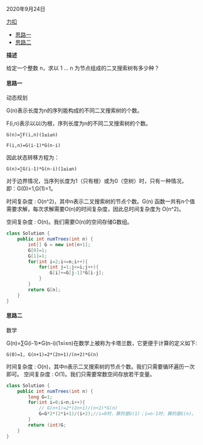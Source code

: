 2020年9月24日

[力扣](https://leetcode-cn.com/problems/unique-binary-search-trees/)

- [思路一](#思路一)
- [思路二](#思路二)

**描述**

给定一个整数 n，求以 1 ... n 为节点组成的二叉搜索树有多少种？

#### 思路一

动态规划

G(n)表示长度为n的序列能构成的不同二叉搜索树的个数。

F(i,n)表示以以i为根，序列长度为n的不同二叉搜索树的个数。
```
G(n)=∑F(i,n)(1≤i≤n)

F(i,n)=G(i-1)*G(n-i)
```
因此状态转移方程为：
```
G(n)=∑G(i-1)*G(n-i)(1≤i≤n)
```
对于边界情况，当序列长度为1（只有根）或为0（空树）时，只有一种情况，即：G(0)=1,G(1)=1。

时间复杂度 : O(n^2)，其中n表示二叉搜索树的节点个数。G(n) 函数一共有n个值需要求解，每次求解需要O(n)的时间复杂度，因此总时间复杂度为 O(n^2)。

空间复杂度 : O(n)。我们需要O(n)的空间存储G数组。

```java
class Solution {
    public int numTrees(int n) {
        int[] G = new int[n+1];
        G[0]=1;
        G[1]=1;
        for(int i=2;i<=n;i++){
            for(int j=1;j<=i;j++){
                G[i]+=G[j-1]*G[i-j];
            }
        }
        return G[n];
    }
}
```

#### 思路二

数学

G(n)=∑G(i-1)*G(n-i)(1≤i≤n)在数学上被称为卡塔兰数，它更便于计算的定义如下:
```
G(0)=1, G(n+1)=2*(2n+1)/(n+2)*G(n)
```
时间复杂度 : O(n)，其中n表示二叉搜索树的节点个数。我们只需要循环遍历一次即可。
空间复杂度 : O(1)。我们只需要常数空间存放若干变量。

```java
class Solution {
    public int numTrees(int n) {
        long G=1;
        for(int i=0;i<n;i++){
            // G(n+1)=2*(2n+1)/(n+2)*G(n)
            G=G*2*(2*i+1)/(i+2);//i=0时，算的是G(1)；i=n-1时，算的是G(n)。
        }
        return (int)G;
    }
}
```
